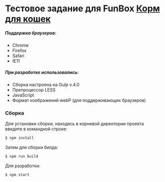 # Тестовое задание для FunBox [Корм для кошек](https://galanovi.github.io/)

##### Поддержка браузеров:
  - Chrome
  - Firefox
  - Safari
  - IE11
  
##### При разработке использовались:
  - Сборка настроена на Gulp v.4.0
  - Препроцессор LESS
  - JavaScript
  - Формат изображений webP (для поддерживающих браузеров)

### Сборка
Для установки сборки, находясь в корневой директории проекта введите в командной строке:
```sh
$ npm install
```
Затем для сборки билда:
```sh
$ npm run build
```
Для разработки:
```sh
$ npm start
```
